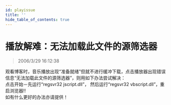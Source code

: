 ```yaml
---
id: playissue
title: ''
hide_table_of_contents: true
---
```


# 播放解难：无法加载此文件的源筛选器

> 2006/3/29 16:12:38

观看博客时，音乐播放出现“准备就绪”但就不进行缓冲下载，点击播放器出现错误信息“无法加载此文件的源筛选器”，则用如下办法尝试解决：<br/>
点击开始－先运行“regsvr32 jscript.dll”， 然后运行“regsvr32 vbscript.dll”，重启浏览器!!<br/>
如有什么更好的办法亦请提供！